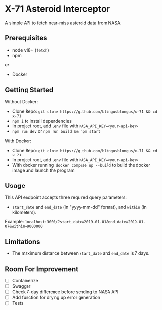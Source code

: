 # X-71 Asteroid Interceptor

A simple API to fetch near-miss asteroid data from NASA.

## Prerequisites

- node v18+ (`fetch`)
- npm 

*or*

- Docker

## Getting Started

Without Docker:
- Clone Repo: `git clone https://github.com/blingusblongus/x-71 && cd x-71`
- `npm i` to install dependencies
- In project root, add `.env` file with `NASA_API_KEY=<your-api-key>`
- `npm run dev` or `npm run build && npm start`

With Docker:
- Clone Repo: `git clone https://github.com/blingusblongus/x-71 && cd x-71`
- In project root, add `.env` file with `NASA_API_KEY=<your-api-key>`
- With docker running, `docker compose up --build` to build the docker image and launch the program 

## Usage

This API endpoint accepts three required query parameters: 
- `start_date` and 
`end_date` (in "yyyy-mm-dd" format), and 
`within` (in kilometers). 

Example: `localhost:3000/?start_date=2019-01-01&end_date=2019-01-07&within=9000000` 

## Limitations

- The maximum distance between `start_date` and `end_date` is 7 days. 

## Room For Improvement

- [ ] Containerize
- [ ] Swagger
- [ ] Check 7-day difference before sending to NASA API
- [ ] Add function for drying up error generation
- [ ] Tests
